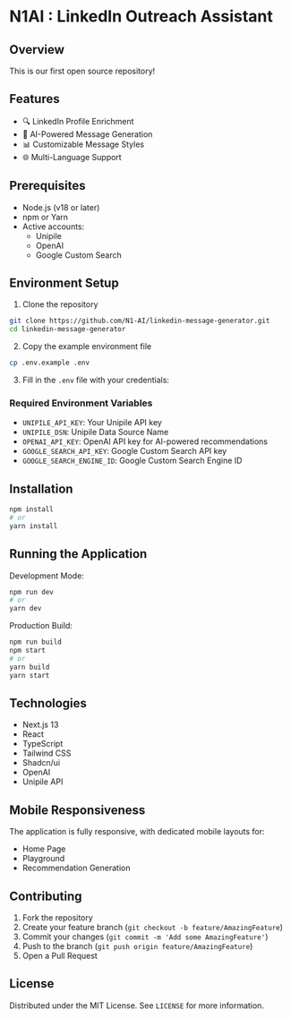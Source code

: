 # N1AI : LinkedIn Outreach Assistant

## Overview

This is our first open source repository!

## Features

- 🔍 LinkedIn Profile Enrichment
- 🤖 AI-Powered Message Generation
- 📊 Customizable Message Styles
- 🌐 Multi-Language Support

## Prerequisites

- Node.js (v18 or later)
- npm or Yarn
- Active accounts:
  - Unipile
  - OpenAI
  - Google Custom Search

## Environment Setup

1. Clone the repository
```bash
git clone https://github.com/N1-AI/linkedin-message-generator.git 
cd linkedin-message-generator
```

2. Copy the example environment file
```bash
cp .env.example .env
```

3. Fill in the `.env` file with your credentials:

### Required Environment Variables
- `UNIPILE_API_KEY`: Your Unipile API key
- `UNIPILE_DSN`: Unipile Data Source Name
- `OPENAI_API_KEY`: OpenAI API key for AI-powered recommendations
- `GOOGLE_SEARCH_API_KEY`: Google Custom Search API key
- `GOOGLE_SEARCH_ENGINE_ID`: Google Custom Search Engine ID

## Installation

```bash
npm install
# or
yarn install
```

## Running the Application

Development Mode:
```bash
npm run dev
# or
yarn dev
```

Production Build:
```bash
npm run build
npm start
# or
yarn build
yarn start
```

## Technologies

- Next.js 13
- React
- TypeScript
- Tailwind CSS
- Shadcn/ui
- OpenAI
- Unipile API

## Mobile Responsiveness

The application is fully responsive, with dedicated mobile layouts for:
- Home Page
- Playground
- Recommendation Generation

## Contributing

1. Fork the repository
2. Create your feature branch (`git checkout -b feature/AmazingFeature`)
3. Commit your changes (`git commit -m 'Add some AmazingFeature'`)
4. Push to the branch (`git push origin feature/AmazingFeature`)
5. Open a Pull Request

## License

Distributed under the MIT License. See `LICENSE` for more information.